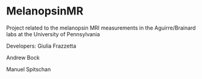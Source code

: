 # MelanopsinMR
Project related to the melanopsin MRI measurements in the Aguirre/Brainard labs at the University of Pennsylvania

Developers:
Giulia Frazzetta

Andrew Bock

Manuel Spitschan
